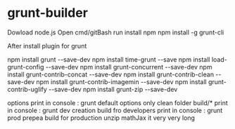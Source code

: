 # grunt-builder

Dowload node.js
Open cmd/gitBash
 run
  install npm
  npm install -g grunt-cli
  
After install plugin for grunt

  npm install grunt --save-dev
  npm install time-grunt --save
  npm install load-grunt-config --save-dev
  npm install grunt-concurrent --save-dev
  npm install grunt-contrib-concat --save-dev
  npm install grunt-contrib-clean --save-dev
  npm install grunt-contrib-imagemin --save-dev
  npm install grunt-contrib-uglify --save-dev
  npm install grunt-zip --save-dev


options
 print in console : grunt
                  default options only clean folder build/*
 print in console : grunt dev
                  creation build fro developers
 print in console : grunt prod
                  prepea build for production
                  unzip mathJax it very very long
